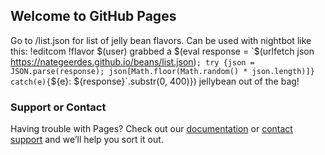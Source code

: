 ## Welcome to GitHub Pages

Go to /list.json for list of jelly bean flavors. Can be used with nightbot like this:
!editcom !flavor $(user) grabbed a $(eval response = `$(urlfetch json https://nategeerdes.github.io/beans/list.json)`; try {json = JSON.parse(response); json[Math.floor(Math.random() * json.length)]} catch(e){`${e}: ${response}`.substr(0, 400)}) jellybean out of the bag!

### Support or Contact

Having trouble with Pages? Check out our [documentation](https://docs.github.com/categories/github-pages-basics/) or [contact support](https://support.github.com/contact) and we’ll help you sort it out.
